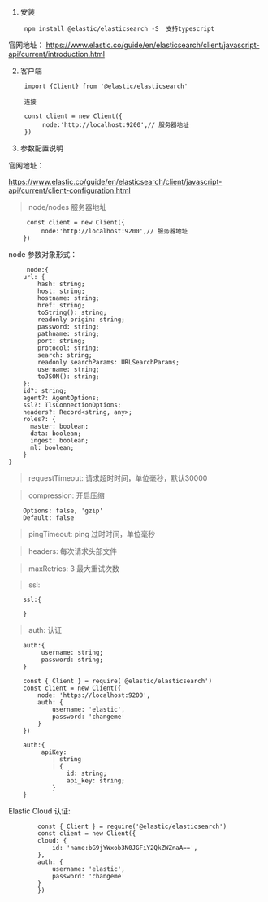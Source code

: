 1. 安装

        npm install @elastic/elasticsearch -S  支持typescript

官网地址：
https://www.elastic.co/guide/en/elasticsearch/client/javascript-api/current/introduction.html

2. 客户端

        import {Client} from '@elastic/elasticsearch'

        连接

        const client = new Client({
             node:'http://localhost:9200',// 服务器地址
        })

3. 参数配置说明

官网地址：

 https://www.elastic.co/guide/en/elasticsearch/client/javascript-api/current/client-configuration.html

> node/nodes 服务器地址

         const client = new Client({
             node:'http://localhost:9200',// 服务器地址
        })

   node 参数对象形式：

         node:{
        url: {
            hash: string;
            host: string;
            hostname: string;
            href: string;
            toString(): string;
            readonly origin: string;
            password: string;
            pathname: string;
            port: string;
            protocol: string;
            search: string;
            readonly searchParams: URLSearchParams;
            username: string;
            toJSON(): string;
        };
        id?: string;
        agent?: AgentOptions;
        ssl?: TlsConnectionOptions;
        headers?: Record<string, any>;
        roles?: {
          master: boolean;
          data: boolean;
          ingest: boolean;
          ml: boolean;
        }
    }

> requestTimeout: 请求超时时间，单位毫秒，默认30000

> compression: 开启压缩

        Options: false, 'gzip'
        Default: false

> pingTimeout: ping 过时时间，单位毫秒

> headers: 每次请求头部文件

> maxRetries: 3 最大重试次数

> ssl:

        ssl:{

        }

> auth: 认证

        auth:{
             username: string;
             password: string;
        }

        const { Client } = require('@elastic/elasticsearch')
        const client = new Client({
            node: 'https://localhost:9200',
            auth: {
                username: 'elastic',
                password: 'changeme'
            }
        })

        auth:{   
             apiKey:
                | string
                | {
                    id: string;
                    api_key: string;
                }
        }

   Elastic Cloud 认证:

            const { Client } = require('@elastic/elasticsearch')
            const client = new Client({
            cloud: {
                id: 'name:bG9jYWxob3N0JGFiY2QkZWZnaA==',
            },
            auth: {
                username: 'elastic',
                password: 'changeme'
            }
            })